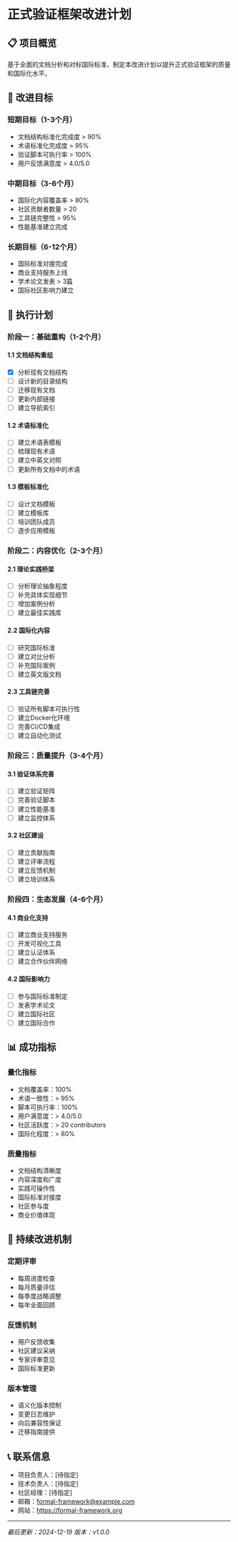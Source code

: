 # 正式验证框架改进计划

## 📋 项目概览

基于全面的文档分析和对标国际标准，制定本改进计划以提升正式验证框架的质量和国际化水平。

## 🎯 改进目标

### 短期目标（1-3个月）

- 文档结构标准化完成度 > 90%
- 术语标准化完成度 > 95%
- 验证脚本可执行率 > 100%
- 用户反馈满意度 > 4.0/5.0

### 中期目标（3-6个月）

- 国际化内容覆盖率 > 80%
- 社区贡献者数量 > 20
- 工具链完整性 > 95%
- 性能基准建立完成

### 长期目标（6-12个月）

- 国际标准对接完成
- 商业支持服务上线
- 学术论文发表 > 3篇
- 国际社区影响力建立

## 📅 执行计划

### 阶段一：基础重构（1-2个月）

#### 1.1 文档结构重组

- [x] 分析现有文档结构
- [ ] 设计新的目录结构
- [ ] 迁移现有文档
- [ ] 更新内部链接
- [ ] 建立导航索引

#### 1.2 术语标准化

- [ ] 建立术语表模板
- [ ] 梳理现有术语
- [ ] 建立中英文对照
- [ ] 更新所有文档中的术语

#### 1.3 模板标准化

- [ ] 设计文档模板
- [ ] 建立模板库
- [ ] 培训团队成员
- [ ] 逐步应用模板

### 阶段二：内容优化（2-3个月）

#### 2.1 理论实践桥梁

- [ ] 分析理论抽象程度
- [ ] 补充具体实现细节
- [ ] 增加案例分析
- [ ] 建立最佳实践库

#### 2.2 国际化内容

- [ ] 研究国际标准
- [ ] 建立对比分析
- [ ] 补充国际案例
- [ ] 建立英文版文档

#### 2.3 工具链完善

- [ ] 验证所有脚本可执行性
- [ ] 建立Docker化环境
- [ ] 完善CI/CD集成
- [ ] 建立自动化测试

### 阶段三：质量提升（3-4个月）

#### 3.1 验证体系完善

- [ ] 建立验证矩阵
- [ ] 完善验证脚本
- [ ] 建立性能基准
- [ ] 建立监控体系

#### 3.2 社区建设

- [ ] 建立贡献指南
- [ ] 建立评审流程
- [ ] 建立反馈机制
- [ ] 建立培训体系

### 阶段四：生态发展（4-6个月）

#### 4.1 商业化支持

- [ ] 建立商业支持服务
- [ ] 开发可视化工具
- [ ] 建立认证体系
- [ ] 建立合作伙伴网络

#### 4.2 国际影响力

- [ ] 参与国际标准制定
- [ ] 发表学术论文
- [ ] 建立国际社区
- [ ] 建立国际合作

## 📊 成功指标

### 量化指标

- 文档覆盖率：100%
- 术语一致性：> 95%
- 脚本可执行率：100%
- 用户满意度：> 4.0/5.0
- 社区活跃度：> 20 contributors
- 国际化程度：> 80%

### 质量指标

- 文档结构清晰度
- 内容深度和广度
- 实践可操作性
- 国际标准对接度
- 社区参与度
- 商业价值体现

## 🔄 持续改进机制

### 定期评审

- 每周进度检查
- 每月质量评估
- 每季度战略调整
- 每年全面回顾

### 反馈机制

- 用户反馈收集
- 社区建议采纳
- 专家评审意见
- 国际标准更新

### 版本管理

- 语义化版本控制
- 变更日志维护
- 向后兼容性保证
- 迁移指南提供

## 📞 联系信息

- 项目负责人：[待指定]
- 技术负责人：[待指定]
- 社区经理：[待指定]
- 邮箱：<formal-framework@example.com>
- 网站：<https://formal-framework.org>

---

*最后更新：2024-12-19*
*版本：v1.0.0*
